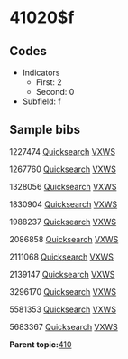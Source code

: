 # 41020$f

## Codes

-   Indicators
    -   First: 2
    -   Second: 0
-   Subfield: f

## Sample bibs

1227474 [Quicksearch](https://search.library.yale.edu/catalog/1227474) [VXWS](http://prodorbis.library.yale.edu:7014/vxws/GetHoldingsService?bibId=1227474)

1267760 [Quicksearch](https://search.library.yale.edu/catalog/1267760) [VXWS](http://prodorbis.library.yale.edu:7014/vxws/GetHoldingsService?bibId=1267760)

1328056 [Quicksearch](https://search.library.yale.edu/catalog/1328056) [VXWS](http://prodorbis.library.yale.edu:7014/vxws/GetHoldingsService?bibId=1328056)

1830904 [Quicksearch](https://search.library.yale.edu/catalog/1830904) [VXWS](http://prodorbis.library.yale.edu:7014/vxws/GetHoldingsService?bibId=1830904)

1988237 [Quicksearch](https://search.library.yale.edu/catalog/1988237) [VXWS](http://prodorbis.library.yale.edu:7014/vxws/GetHoldingsService?bibId=1988237)

2086858 [Quicksearch](https://search.library.yale.edu/catalog/2086858) [VXWS](http://prodorbis.library.yale.edu:7014/vxws/GetHoldingsService?bibId=2086858)

2111068 [Quicksearch](https://search.library.yale.edu/catalog/2111068) [VXWS](http://prodorbis.library.yale.edu:7014/vxws/GetHoldingsService?bibId=2111068)

2139147 [Quicksearch](https://search.library.yale.edu/catalog/2139147) [VXWS](http://prodorbis.library.yale.edu:7014/vxws/GetHoldingsService?bibId=2139147)

3296170 [Quicksearch](https://search.library.yale.edu/catalog/3296170) [VXWS](http://prodorbis.library.yale.edu:7014/vxws/GetHoldingsService?bibId=3296170)

5581353 [Quicksearch](https://search.library.yale.edu/catalog/5581353) [VXWS](http://prodorbis.library.yale.edu:7014/vxws/GetHoldingsService?bibId=5581353)

5683367 [Quicksearch](https://search.library.yale.edu/catalog/5683367) [VXWS](http://prodorbis.library.yale.edu:7014/vxws/GetHoldingsService?bibId=5683367)

**Parent topic:**[410](../../tags/410/410.md)

